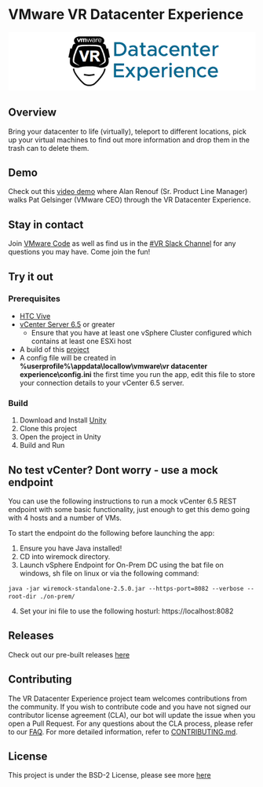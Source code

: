 # VMware VR Datacenter Experience

![VRDCEX](VR-DC-EX_Logo.png "VRDCEX")

## Overview
Bring your datacenter to life (virtually), teleport to different locations, pick up your virtual machines to find out more information and drop them in the trash can to delete them.

## Demo
Check out this [video demo](https://www.youtube.com/watch?v=jOpsBClEuNs&feature=youtu.be&t=47m39s) where Alan Renouf (Sr. Product Line Manager) walks Pat Gelsinger (VMware CEO) through the VR Datacenter Experience.

## Stay in contact
Join [VMware Code](https://code.vmware.com/join) as well as find us in the [#VR Slack Channel](https://vmwarecode.slack.com/messages/VR) for any questions you may have. Come join the fun!

## Try it out

### Prerequisites

* [HTC Vive](https://www.vive.com/us/)
* [vCenter Server 6.5](https://my.vmware.com/web/vmware/info/slug/datacenter_cloud_infrastructure/vmware_vsphere/6_5) or greater
    * Ensure that you have at least one vSphere Cluster configured which contains at least one ESXi host
* A build of this [project](https://github.com/vmware/vr-dc-ex/releases)
* A config file will be created in **%userprofile%\appdata\locallow\vmware\vr datacenter experience\config.ini** the first time you run the app, edit this file to store your connection details to your vCenter 6.5 server.

### Build

1. Download and Install [Unity](https://unity3d.com/)
2. Clone this project
3. Open the project in Unity
4. Build and Run

## No test vCenter? Dont worry - use a mock endpoint
You can use the following instructions to run a mock vCenter 6.5 REST endpoint with some basic functionality, just enough to get this demo going with 4 hosts and a number of VMs.

To start the endpoint do the following before launching the app:

1. Ensure you have Java installed!
2. CD into wiremock directory.
3. Launch vSphere Endpoint for On-Prem DC using the bat file on windows, sh file on linux or via the following command:

```
java -jar wiremock-standalone-2.5.0.jar --https-port=8082 --verbose --root-dir ./on-prem/
```

4. Set your ini file to use the following hosturl: https://localhost:8082

## Releases
Check out our pre-built releases [here](https://github.com/vmware/vr-dc-ex/releases)

## Contributing

The VR Datacenter Experience project team welcomes contributions from the community. If you wish to contribute code and you have not
signed our contributor license agreement (CLA), our bot will update the issue when you open a Pull Request. For any
questions about the CLA process, please refer to our [FAQ](https://cla.vmware.com/faq). For more detailed information,
refer to [CONTRIBUTING.md](CONTRIBUTING.md).

## License

This project is under the BSD-2 License, please see more [here](https://github.com/vmware/vr-dc-ex/blob/master/LICENSE.txt)
